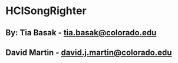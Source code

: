 # HCISongRighter

## By: Tia Basak - tia.basak@colorado.edu
##     David Martin - david.j.martin@colorado.edu
